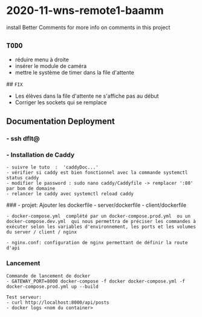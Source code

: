 # 2020-11-wns-remote1-baamm

install Better Comments for more info on comments in this project


## `TODO`
  - réduire menu à droite
  - insérer le module de caméra
  - mettre le système de timer dans la file d'attente

## `FIX`
  - Les élèves dans la file d'attente ne s'affiche pas au début
  - Corriger les sockets qui se remplace


## Documentation  Deployment

  ### - ssh dflt@<IP>  

  ### - Installation de Caddy 
    - suivre le tuto  :  'caddyDoc...'
    - vérifier si caddy est bien fonctionnel avec la commande systemctl status caddy
    - modifier le password : sudo nano caddy/Caddyfile -> remplacer ':80' par bom de domaine
    - relancer le caddy avec systemctl reload caddy

  ### - projet:
    Ajouter les dockerfile
    - server/dockerfile
    - client/dockerfile

    - docker-compose.yml  complété par un docker-compose.prod.yml  ou un docker-compose.dev.yml  qui nous permettra de préciser les commandes à exécuter selon les variables d'environnement, les ports et les volumes du server / client / nginx

    - nginx.conf: configuration de nginx permettant de définir la route d'api
  

  ### Lancement 
    Commande de lancement de docker
    - GATEWAY_PORT=8000 docker-compose -f docker docker-compose.yml -f docker-compose.prod.yml up --build

    Test serveur: 
    - curl http://localhost:8000/api/posts
    - docker logs <nom du container>